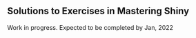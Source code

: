 ## Solutions to Exercises in Mastering Shiny 

Work in progress. Expected to be completed by Jan, 2022



